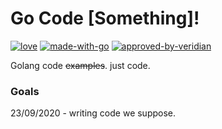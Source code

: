 # Go Code [Something]!

[![love][withlove]][noriah-dev]
[![made-with-go][withgo]][go-dev]
[![approved-by-veridian][veridian]][bot-wiki]

Golang code ~~examples~~. just code.

### Goals

23/09/2020 - writing code we suppose.


<!-- ## structures

- [queues](structure/queue)
- [stacks](structure/stack)
- [trees](structure/tree)


## examples

- [strings](example/string)
- [fizzbuzz](example/fizzbuzz)
- [numbers](example/number)
  - [primes](example/number/prime)
  - [integers](example/number/integer)
  - [floats](example/number/float)
  - [binary](example/number/binary) -->



<!-- Links -->
[self]: https://github.com/noriah/code
[noriah-dev]: https://noriah.dev
[go-dev]: https://go.dev
[bot-wiki]: https://en.wikipedia.org/wiki/Better_Off_Ted

<!-- Images -->
[withlove]: https://forthebadge.com/images/badges/built-with-love.svg
[withgo]: https://forthebadge.com/images/badges/made-with-go.svg
[veridian]: https://forthebadge.com/images/badges/approved-by-veridian-dynamics.svg
